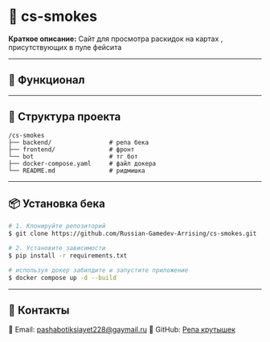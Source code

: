 # 📌 cs-smokes

**Краткое описание:** Сайт для просмотра раскидок на картах , присутствующих в пуле фейcита

---

## 🚀 Функционал


---

## 📂 Структура проекта
```
/cs-smokes
├── backend/                # репа бека
├── frontend/               # фронт
└── bot                     # тг бот
├── docker-compose.yaml     # файл докера 
└── README.md               # ридмишка
```

---

## 📦 Установка бека
```bash
# 1. Клонируйте репозиторий
$ git clone https://github.com/Russian-Gamedev-Arrising/cs-smokes.git

# 2. Установите зависимости
$ pip install -r requirements.txt

# используя докер забилдите и запустите приложение 
$ docker compose up -d --build

```

---


## 💬 Контакты
📧 Email: pashabotiksiayet228@gaymail.ru
🐙 GitHub: [Репа крутышек](https://github.com/Russian-Gamedev-Arrising/cs-smokes)

